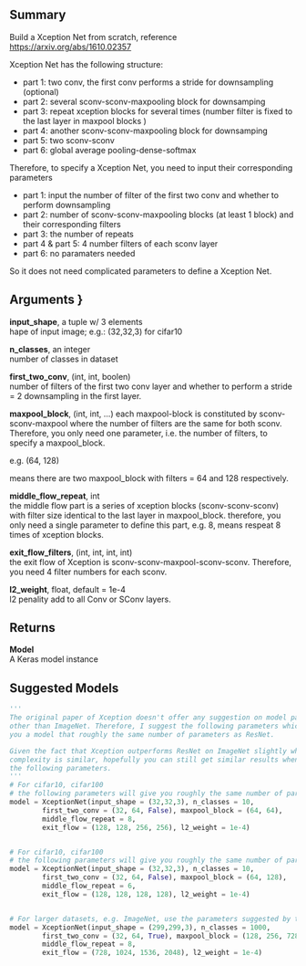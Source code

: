 ## Summary

Build a Xception Net from scratch, reference https://arxiv.org/abs/1610.02357

Xception Net has the following structure:
* part 1: two conv, the first conv performs a stride for downsampling (optional)
* part 2: several sconv-sconv-maxpooling block for downsamping
* part 3: repeat xception blocks for several times 
        (number filter is fixed to the last layer in maxpool blocks )
* part 4: another sconv-sconv-maxpooling block for downsamping
* part 5: two sconv-sconv
* part 6: global average pooling-dense-softmax

Therefore, to specify a Xception Net, you need to input their corresponding parameters

* part 1: input the number of filter of the first two conv and whether to perform downsampling
* part 2: number of sconv-sconv-maxpooling blocks (at least 1 block) and their corresponding filters
* part 3: the number of repeats
* part 4 & part 5: 4 number filters of each sconv layer
* part 6: no paramaters needed

So it does not need complicated parameters to define a Xception Net.
    
## Arguments }
**input_shape**, a tuple w/ 3 elements   
hape of input image; e.g.: (32,32,3) for cifar10

**n_classes**, an integer   
number of classes in dataset

**first_two_conv**, (int, int, boolen)   
number of filters of the first two conv layer and whether to perform a stride = 2
downsampling in the first layer.

**maxpool_block**, (int, int, ...)
each maxpool-block is constituted by sconv-sconv-maxpool where the number of filters
are the same for both sconv. Therefore, you only need one parameter, i.e. the number
of filters, to specify a maxpool_block.    

e.g. (64, 128)

means there are two maxpool_block with filters = 64 and 128 respectively.

**middle_flow_repeat**, int     
the middle flow part is a series of xception blocks (sconv-sconv-sconv) with 
filter size identical to the last layer in maxpool_block. therefore, you only 
need a single parameter to define this part, e.g. 8, means respeat 8 times 
of xception blocks.

**exit_flow_filters**, (int, int, int, int)     
the exit flow of Xception is sconv-sconv-maxpool-sconv-sconv. Therefore, you 
need 4 filter numbers for each sconv.

**l2_weight**, float, default = 1e-4        
l2 penality add to all Conv or SConv layers.

## Returns
**Model**        
A Keras model instance

## Suggested Models
```python
'''
The original paper of Xception doesn't offer any suggestion on model parameters
other than ImageNet. Therefore, I suggest the following parameters which will give
you a model that roughly the same number of parameters as ResNet. 

Given the fact that Xception outperforms ResNet on ImageNet slightly when model 
complexity is similar, hopefully you can still get similar results when using 
the following parameters.
'''
# For cifar10, cifar100 
# the following parameters will give you roughly the same number of parameters as ResNet 20, 0.27M v.s. 0.30M
model = XceptionNet(input_shape = (32,32,3), n_classes = 10, 
        first_two_conv = (32, 64, False), maxpool_block = (64, 64),
        middle_flow_repeat = 8,
        exit_flow = (128, 128, 256, 256), l2_weight = 1e-4)


# For cifar10, cifar100
# the following parameters will give you roughly the same number of parameters as ResNet 32, 0.46M v.s 0.48M    
model = XceptionNet(input_shape = (32,32,3), n_classes = 10, 
        first_two_conv = (32, 64, False), maxpool_block = (64, 128),
        middle_flow_repeat = 6,
        exit_flow = (128, 128, 128, 128), l2_weight = 1e-4)


# For larger datasets, e.g. ImageNet, use the parameters suggested by the original paper)
model = XceptionNet(input_shape = (299,299,3), n_classes = 1000, 
        first_two_conv = (32, 64, True), maxpool_block = (128, 256, 728),
        middle_flow_repeat = 8,
        exit_flow = (728, 1024, 1536, 2048), l2_weight = 1e-4)    
```